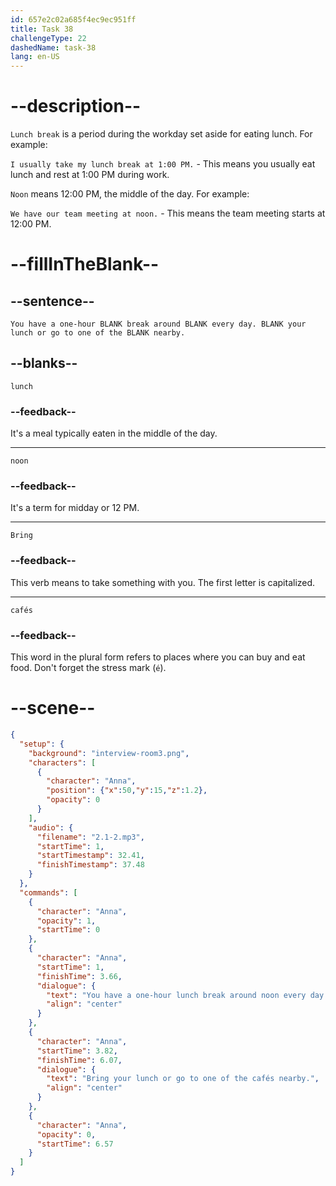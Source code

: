 ```yaml
---
id: 657e2c02a685f4ec9ec951ff
title: Task 38
challengeType: 22
dashedName: task-38
lang: en-US
---
```


<!-- (audio) Anna: You have a one-hour lunch break around noon every day. Bring your lunch or go to one of the cafés nearby. -->

# --description--

`Lunch break` is a period during the workday set aside for eating lunch. For example:

`I usually take my lunch break at 1:00 PM.` - This means you usually eat lunch and rest at 1:00 PM during work.

`Noon` means 12:00 PM, the middle of the day. For example:

`We have our team meeting at noon.` - This means the team meeting starts at 12:00 PM.

# --fillInTheBlank--

## --sentence--

`You have a one-hour BLANK break around BLANK every day. BLANK your lunch or go to one of the BLANK nearby.`

## --blanks--

`lunch`

### --feedback--

It's a meal typically eaten in the middle of the day.

---

`noon`

### --feedback--

It's a term for midday or 12 PM.

---

`Bring`

### --feedback--

This verb means to take something with you. The first letter is capitalized.

---

`cafés`

### --feedback--

This word in the plural form refers to places where you can buy and eat food. Don't forget the stress mark (`é`).

# --scene--

```json
{
  "setup": {
    "background": "interview-room3.png",
    "characters": [
      {
        "character": "Anna",
        "position": {"x":50,"y":15,"z":1.2},
        "opacity": 0
      }
    ],
    "audio": {
      "filename": "2.1-2.mp3",
      "startTime": 1,
      "startTimestamp": 32.41,
      "finishTimestamp": 37.48
    }
  },
  "commands": [
    {
      "character": "Anna",
      "opacity": 1,
      "startTime": 0
    },
    {
      "character": "Anna",
      "startTime": 1,
      "finishTime": 3.66,
      "dialogue": {
        "text": "You have a one-hour lunch break around noon every day.",
        "align": "center"
      }
    },
    {
      "character": "Anna",
      "startTime": 3.82, 
      "finishTime": 6.07,
      "dialogue": {
        "text": "Bring your lunch or go to one of the cafés nearby.",
        "align": "center"
      }
    },
    {
      "character": "Anna",
      "opacity": 0,
      "startTime": 6.57
    }
  ]
}
```
